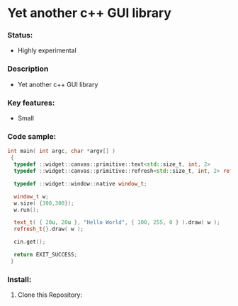 # Yet another c++ GUI library
### Status:
- Highly experimental

### Description
 - Yet another c++ GUI library

### Key features:
- Small

### Code sample:
```c++
int main( int argc, char *argv[] )
 {
  typedef ::widget::canvas::primitive::text<std::size_t, int, 2>       text_t;
  typedef ::widget::canvas::primitive::refresh<std::size_t, int, 2> refresh_t;

  typedef ::widget::window::native window_t;

  window_t w;
  w.size( {300,300});
  w.run();

  text_t( { 20u, 20u }, "Hello World", { 100, 255, 0 } ).draw( w );
  refresh_t{}.draw( w );

  cin.get();

  return EXIT_SUCCESS;
 }

```

### Install:
1. Clone this Repository:
